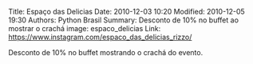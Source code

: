 Title: Espaço das Delicias
Date: 2010-12-03 10:20
Modified: 2010-12-05 19:30
Authors: Python Brasil
Summary: Desconto de 10% no buffet ao mostrar o crachá
image: espaco_delicias
Link: https://www.instagram.com/espaco_das_delicias_rizzo/

Desconto de 10% no buffet mostrando o crachá do evento.

